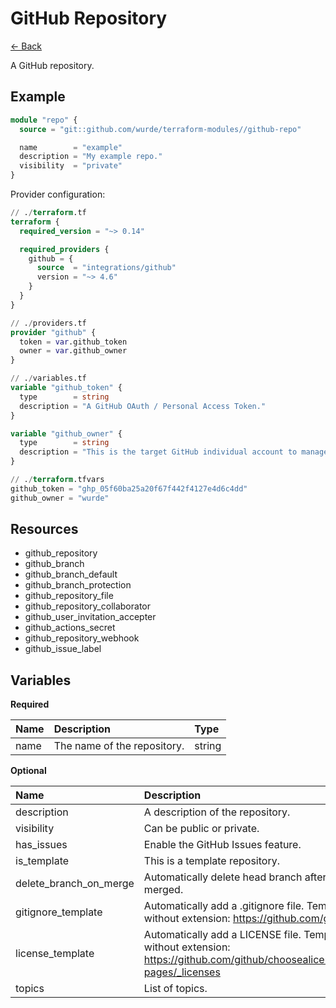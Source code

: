 # GitHub Repository

[<- Back](../README.md)

A GitHub repository.

## Example

```terraform
module "repo" {
  source = "git::github.com/wurde/terraform-modules//github-repo"

  name        = "example"
  description = "My example repo."
  visibility  = "private"
}
```

Provider configuration:

```terraform
// ./terraform.tf
terraform {
  required_version = "~> 0.14"

  required_providers {
    github = {
      source  = "integrations/github"
      version = "~> 4.6"
    }
  }
}

// ./providers.tf
provider "github" {
  token = var.github_token
  owner = var.github_owner
}

// ./variables.tf
variable "github_token" {
  type        = string
  description = "A GitHub OAuth / Personal Access Token."
}

variable "github_owner" {
  type        = string
  description = "This is the target GitHub individual account to manage."
}

// ./terraform.tfvars
github_token = "ghp_05f60ba25a20f67f442f4127e4d6c4dd"
github_owner = "wurde"
```

## Resources

- github_repository
- github_branch
- github_branch_default
- github_branch_protection
- github_repository_file
- github_repository_collaborator
- github_user_invitation_accepter
- github_actions_secret
- github_repository_webhook
- github_issue_label

## Variables

**Required**

| Name | Description | Type |
| :--  | :--         | :--  |
| name | The name of the repository. | string

**Optional**

| Name | Description | Type | Default |
| :--  | :--         | :--  | :--     |
| description | A description of the repository. | string | "" |
| visibility | Can be public or private. | string | "public" |
| has_issues | Enable the GitHub Issues feature. | bool | false |
| is_template | This is a template repository. | bool | false |
| delete_branch_on_merge | Automatically delete head branch after a pull request is merged. | bool | true |
| gitignore_template | Automatically add a .gitignore file. Template name without extension: https://github.com/github/gitignore | string | "Terraform" |
| license_template | Automatically add a LICENSE file. Template name without extension: https://github.com/github/choosealicense.com/tree/gh-pages/_licenses | string | mit |
| topics | List of topics. | list(string) | [] |
